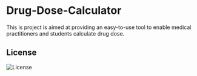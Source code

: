 # Drug-Dose-Calculator
This is project is aimed at providing an easy-to-use tool to enable medical practitioners and students calculate drug dose.

## License
![License](https://img.shields.io/badge/License-Afiaprime%20Lab%20Proprietary-red)
